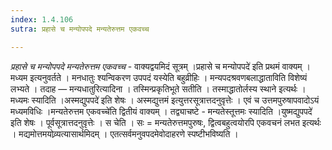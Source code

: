 ```yaml
---
index: 1.4.106
sutra: प्रहासे च मन्योपपदे मन्यतेरुत्तम एकवच्च

---
```

_प्रहासे च मन्योपपदे मन्यतेरुत्तम एकवच्च_ - वाक्यद्वयमिदं सूत्रम् ।प्रहासे च मन्योपपदे॑ इति प्रथमं वाक्यम् । मध्यम इत्यनुवर्तते । मनधातुः श्यन्विकरण उपपदं यस्येति बहुव्रीहिः । मन्यपदश्रवणबलाद्धाताविति विशेष्यं लभ्यते । तदाह —  मन्यधातुरित्यादिना । तस्मिन्प्रकृतिभूते सतीति । तस्माद्धातोर्लस्य स्थाने इत्यर्थः । मध्यमः स्यादिति ।अस्मद्युपपदे॑ इति शेषः । अस्मद्युत्तमं इत्युत्तरसूत्रात्तदनुवृत्तेः । एवं च उत्तमपुरुषापवादोऽयं मध्यमविधिः ।मन्यतेरुत्तम एकवच्चे॑ति द्वितीयं वाक्यम् । तद्व्याचष्टे - मन्यतेस्तूत्तमः स्यादिति ।युष्मद्युपपदे॑ इति शेषः । पूर्वसूत्रात्तदनुवृत्तेः । स चेति । सः = मन्यतेरुत्तमपुरुषः, द्वित्वबहुत्वयोरपि एकवचनं लभत इत्यर्थः । मद्यमोत्तमयोव्र्यत्यासार्थमिदम् । एतत्सर्वमनुवपदमेवोदाहरणे स्पष्टीभविष्यति ।